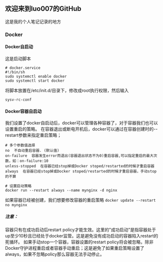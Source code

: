 ## 欢迎来到luo007的GitHub

这是我的个人笔记记录的地方
### Docker
#### Docker自启动
这是启动脚本
```Docker
# docker.service
#!/bin/sh
sudo systemctl enable docker
sudo systemctl start docker
```
将脚本放置在/etc/init.d/目录下，修改成root执行权限，然后输入
```
sysv-rc-conf
```
#### Docker容器自启动
我们设置了docker自启动后，docker可以管理各种容器了，对于容器我们也可以设置重启的策略。
在容器退出或断电开机后，docker可以通过在容器创建时的--restart参数来指定重启策略；
```
# 多个参数值选择
no  不自动重启容器. (默认值)
on-failure  容器发生error而退出(容器退出状态不为0)重启容器,可以指定重启的最大次数，如：on-failure:10
unless-stopped  在容器已经stop掉或Docker stoped/restarted的时候才重启容器
always  在容器已经stop掉或Docker stoped/restarted的时候才重启容器，手动stop的不算
```
```
# 设置启动策略
docker run --restart always --name mynginx -d nginx
```
如果容器已经被创建，我们想要修改容器的重启策略
```docker update --restart no mynginx```
##### 注意：
  容器只有在成功启动后restart policy才能生效。这里的"成功启动"是指容器处于up至少10秒且已经处于docker监管。这是避免没有成功启动的容器陷入restart的死循环。
  如果手动stop一个容器，容器设置的restart policy将会被忽略，除非Docker守护进程重启或者容器手动重启；这是避免了如果重启策略设置了always，如果不忽略policy那么容器无法手动停止。
